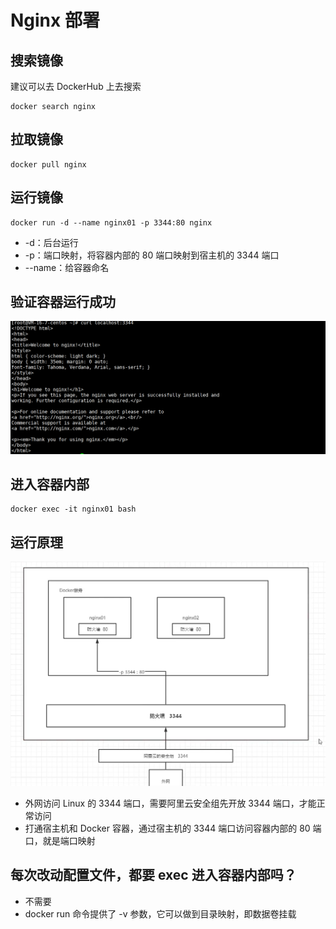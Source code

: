 # Nginx 部署

## 搜索镜像

建议可以去 DockerHub 上去搜索

```
docker search nginx
```

## 拉取镜像

```
docker pull nginx
```

## 运行镜像

```
docker run -d --name nginx01 -p 3344:80 nginx
```

+ -d：后台运行
+ -p：端口映射，将容器内部的 80 端口映射到宿主机的 3344 端口
+ --name：给容器命名

## 验证容器运行成功

![nginx](./images/nginx2.png)

## 进入容器内部

```
docker exec -it nginx01 bash
```

## 运行原理

![nginx](./images/nginx1.png)

+ 外网访问 Linux 的 3344 端口，需要阿里云安全组先开放 3344 端口，才能正常访问
+ 打通宿主机和 Docker 容器，通过宿主机的 3344 端口访问容器内部的 80 端口，就是端口映射

## 每次改动配置文件，都要 exec 进入容器内部吗？

- 不需要
- docker run 命令提供了 -v 参数，它可以做到目录映射，即数据卷挂载